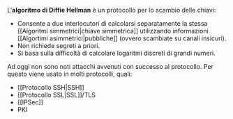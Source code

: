 L'**algoritmo di Diffie Hellman** è un protocollo per lo scambio delle chiavi:
- Consente a due interlocutori di calcolarsi separatamente la stessa [[Algoritmi simmetrici|chiave simmetrica]] utilizzando informazioni [[Algortimi asimmetrici|pubbliche]] (ovvero scambiate su canali insicuri).
- Non richiede segreti a priori.
- Si basa sulla difficoltà di calcolare logaritmi discreti di grandi numeri.

Ad oggi non sono noti attacchi avvenuti con successo al protocollo.
Per questo viene usato in molti protocolli, quali:
- [[Protocollo SSH|SSH]]
- [[Protocollo SSL|SSL]]/TLS
- [[IPSec]]
- PKI